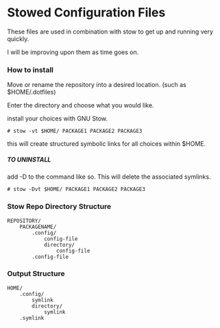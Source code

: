 # Stowed Configuration Files

These files are used in combination with stow to get up and running very quickly.

I will be improving upon them as time goes on.


### How to install

Move or rename the repository into a desired location. (such as $HOME/.dotfiles)

Enter the directory and choose what you would like.

install your choices with GNU Stow.

```
# stow -vt $HOME/ PACKAGE1 PACKAGE2 PACKAGE3
```

this will create structured symbolic links for all choices within $HOME.

##### TO UNINSTALL

add -D to the command like so. This will delete the associated symlinks.

```
# stow -Dvt $HOME/ PACKAGE1 PACKAGE2 PACKAGE3
```


### Stow Repo Directory Structure
```
REPOSITORY/
	PACKAGENAME/
		.config/
			config-file
			directory/
				config-file
		.config-file
```

### Output Structure

```
HOME/
	.config/
		symlink
		directory/
			symlink
	.symlink
```
